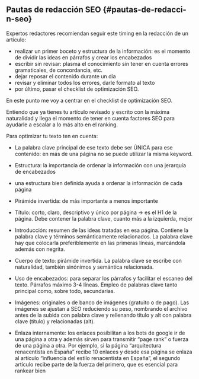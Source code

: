## Pautas de redacción SEO {#pautas-de-redacci-n-seo}

Expertos redactores recomiendan seguir este timing en la redacción de un artículo:

*   realizar un primer boceto y estructura de la información: es el momento de dividir las ideas en párrafos y crear los encabezados
*   escribir sin revisar: plasma el conocimiento sin tener en cuenta errores gramaticales, de concordancia, etc.
*   dejar reposar el contenido durante un día
*   revisar y eliminar todos los errores, darle formato al texto
*   por último, pasar el checklist de optimización SEO.

En este punto me voy a centrar en el checklist de optimización SEO.

Entiendo que ya tienes tu artículo revisado y escrito con la máxima naturalidad y llega el momento de tener en cuenta factores SEO para ayudarle a escalar a lo más alto en el ranking.

Para optimizar tu texto ten en cuenta:

*   La palabra clave principal de ese texto debe ser ÚNICA para ese contenido: en más de una página no se puede utilizar la misma keyword.
*   Estructura: la importancia de ordenar la información con una jerarquía de encabezados

*   una estructura bien definida ayuda a ordenar la información de cada página
*   Pirámide invertida: de más importante a menos importante

*   Título:  corto, claro, descriptivo y único por página -&gt; es el H1 de la página. Debe contener la palabra clave, cuanto más a la izquierda, mejor
*   Introducción: resumen de las ideas tratadas en esa página. Contiene la palabra clave y términos semánticamente relacionados.  La palabra clave hay que colocarla preferiblemente en las primeras líneas, marcándola además con negrita.
*   Cuerpo de texto: pirámide invertida. La palabra clave se escribe con naturalidad, también sinónimos y semántica relacionada.
*   Uso de encabezados: para separar los párrafos y facilitar el escaneo del texto. Párrafos máximo 3-4 líneas.  Empleo de palabras clave tanto principal como, sobre todo, secundarias.

*   Imágenes:  originales o de banco de imágenes (gratuito o de pago). Las imágenes se ajustan a SEO reduciendo su peso, nombrando el archivo antes de la subida con palabra clave y rellenando título y alt con palabra clave (título) y relacionadas (alt).

*   Enlaza internamente: los enlaces posibilitan a los bots de google ir de una página a otra y además sirven para transmitir “page rank” o fuerza de una página a otra. Por ejemplo, si la página “arquitectura renacentista en España” recibe 10 enlaces y desde esa página se enlaza al artículo “influencia del estilo renacentista en España”, el segundo artículo recibe parte de la fuerza del primero, que es esencial para rankear bien